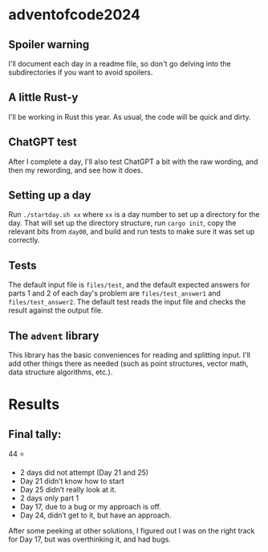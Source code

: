 # adventofcode2024

## Spoiler warning
I'll document each day in a readme file, so don't go delving into the subdirectories if you want to avoid spoilers.

## A little Rust-y
I'll be working in Rust this year. As usual, the code will be quick and dirty.

## ChatGPT test
After I complete a day, I'll also test ChatGPT a bit with the raw wording, and then my rewording, and see how it does.

## Setting up a day
Run `./startday.sh xx` where `xx` is a day number to set up a directory for the day.
That will set up the directory structure, run `cargo init`, copy the relevant bits from `day00`, and build and run tests to make sure it was set up correctly.

## Tests
The default input file is `files/test`, and the default expected answers for parts 1 and 2 of each day's problem are `files/test_answer1` and `files/test_answer2`. The default test reads the input file and checks the result against the output file.

## The `advent` library
This library has the basic conveniences for reading and splitting input. I'll add other things there as needed (such as point structures, vector math, data structure algorithms, etc.).

# Results

## Final tally:

44 ⭐️
* 2 days did not attempt (Day 21 and 25)
* Day 21 didn’t know how to start
* Day 25 didn’t really look at it.
* 2 days only part 1
* Day 17, due to a bug or my approach is off.
* Day 24, didn’t get to it, but have an approach.

After some peeking at other solutions, I figured out I was on the right track for Day 17, but was overthinking it, and had bugs.

